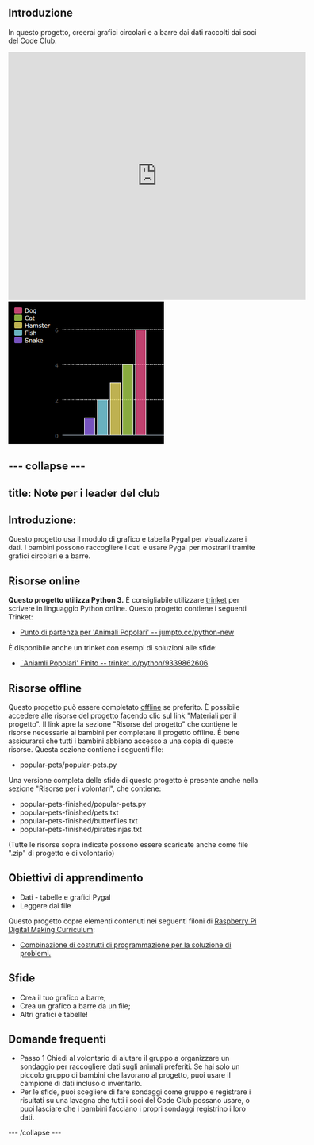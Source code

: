 ## Introduzione

In questo progetto, creerai grafici circolari e a barre dai dati raccolti dai soci del Code Club.  

<div class="trinket">
  <iframe src="https://trinket.io/embed/python/70d24d92b8?outputOnly=true&start=result" width="600" height="500" frameborder="0" marginwidth="0" marginheight="0" allowfullscreen>
  </iframe>
  <img src="images/pets-finished.png">
</div>

--- collapse ---
---
title: Note per i leader del club
---

## Introduzione:
Questo progetto usa il modulo di grafico e tabella Pygal per visualizzare i dati. I bambini possono raccogliere i dati e usare Pygal per mostrarli tramite grafici circolari e a barre.  

## Risorse online

__Questo progetto utilizza Python 3.__ È consigliabile utilizzare [trinket](https://trinket.io/) per scrivere in linguaggio Python online. Questo progetto contiene i seguenti Trinket:

+ [Punto di partenza per 'Animali Popolari' -- jumpto.cc/python-new](http://jumpto.cc/python-new)

È disponibile anche un trinket con esempi di soluzioni alle sfide:

+ [˜Aniamli Popolari' Finito -- trinket.io/python/9339862606](https://trinket.io/python/9339862606)

## Risorse offline
Questo progetto può essere completato [offline](https://www.codeclubprojects.org/en-GB/resources/python-working-offline/) se preferito. È possibile accedere alle risorse del progetto facendo clic sul link "Materiali per il progetto". Il link apre la sezione "Risorse del progetto" che contiene le risorse necessarie ai bambini per completare il progetto offline. È bene assicurarsi che tutti i bambini abbiano accesso a una copia di queste risorse. Questa sezione contiene i seguenti file:

+ popular-pets/popular-pets.py

Una versione completa delle sfide di questo progetto è presente anche nella sezione "Risorse per i volontari", che contiene:

+ popular-pets-finished/popular-pets.py
+ popular-pets-finished/pets.txt
+ popular-pets-finished/butterflies.txt
+ popular-pets-finished/piratesinjas.txt

(Tutte le risorse sopra indicate possono essere scaricate anche come file ".zip" di progetto e di volontario)

## Obiettivi di apprendimento
+ Dati - tabelle e grafici Pygal
+ Leggere dai file

Questo progetto copre elementi contenuti nei seguenti filoni di [Raspberry Pi Digital Making Curriculum](http://rpf.io/curriculum):

+ [Combinazione di costrutti di programmazione per la soluzione di problemi.](https://www.raspberrypi.org/curriculum/programming/builder)

## Sfide
+ Crea il tuo grafico a barre;
+ Crea un grafico a barre da un file;
+ Altri grafici e tabelle!

## Domande frequenti
+ Passo 1 Chiedi al volontario di aiutare il gruppo a organizzare un sondaggio per raccogliere dati sugli animali preferiti. Se hai solo un piccolo gruppo di bambini che lavorano al progetto, puoi usare il campione di dati incluso o inventarlo.
+ Per le sfide, puoi scegliere di fare sondaggi come gruppo e registrare i risultati su una lavagna che tutti i soci del Code Club possano usare, o puoi lasciare che i bambini facciano i propri sondaggi registrino i loro dati.


--- /collapse ---